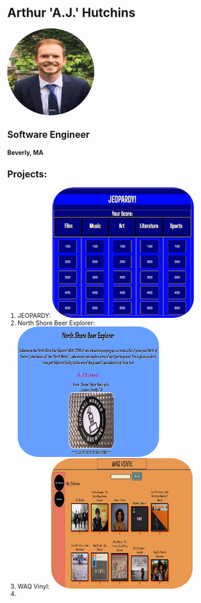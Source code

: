 # Arthur 'A.J.' Hutchins

<a href="https://www.linkedin.com/in/a-j-hutchins-engineer/"><img src="./AJ_Headshot.jpg" height="200" width="200" style="border-radius:50%"></a>

## Software Engineer
#### Beverly, MA


## Projects:
1. JEOPARDY: <a href="https://github.com/ajhutchins/Jeopardy/blob/main/README.md"><img src="./Jeopardy_Screen_Shot.png" height="300" width="325" style="border-radius:15%"></a>
2. North Shore Beer Explorer: <a href="https://thawing-spire-75376.herokuapp.com/beer_explorer"><img src="./NS_Beer_Explorer.png" height="300" width="325" style="border-radius:15%"></a>
3. WAQ Vinyl: <a href="https://whispering-everglades-63027.herokuapp.com/"><img src="./WAQ_Vinyl.png" height="300" width="325" style="border-radius:15%"></a>
4. 
